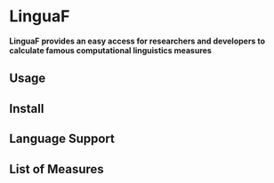# LinguaF

**LinguaF provides an easy access for researchers and developers to calculate famous computational linguistics measures**

## Usage

## Install

## Language Support

## List of Measures


